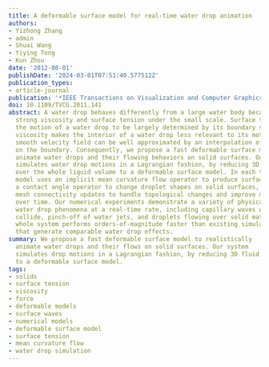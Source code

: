 ```yaml
---
title: A deformable surface model for real-time water drop animation
authors:
- Yizhong Zhang
- admin
- Shuai Wang
- Yiying Tong
- Kun Zhou
date: '2012-08-01'
publishDate: '2024-03-01T07:51:40.577512Z'
publication_types:
- article-journal
publication: '*IEEE Transactions on Visualization and Computer Graphics, 18*(8)'
doi: 10.1109/TVCG.2011.141
abstract: A water drop behaves differently from a large water body because of its
  strong viscosity and surface tension under the small scale. Surface tension causes
  the motion of a water drop to be largely determined by its boundary surface. Meanwhile,
  viscosity makes the interior of a water drop less relevant to its motion, as the
  smooth velocity field can be well approximated by an interpolation of the velocity
  on the boundary. Consequently, we propose a fast deformable surface model to realistically
  animate water drops and their flowing behaviors on solid surfaces. Our system efficiently
  simulates water drop motions in a Lagrangian fashion, by reducing 3D fluid dynamics
  over the whole liquid volume to a deformable surface model. In each time step, the
  model uses an implicit mean curvature flow operator to produce surface tension effects,
  a contact angle operator to change droplet shapes on solid surfaces, and a set of
  mesh connectivity updates to handle topological changes and improve mesh quality
  over time. Our numerical experiments demonstrate a variety of physically plausible
  water drop phenomena at a real-time rate, including capillary waves when water drops
  collide, pinch-off of water jets, and droplets flowing over solid materials. The
  whole system performs orders-of-magnitude faster than existing simulation approaches
  that generate comparable water drop effects.
summary: We propose a fast deformable surface model to realistically
  animate water drops and their flows on solid surfaces. Our system
  simulates drop motions in a Lagrangian fashion, by reducing 3D fluid dynamics
  to a deformable surface model. 
tags:
- solids
- surface tension
- viscosity
- force
- deformable models
- surface waves
- numerical models
- deformable surface model
- surface tension
- mean curvature flow
- water drop simulation
---
```

